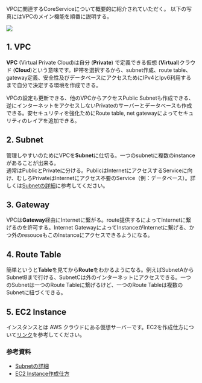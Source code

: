 VPCに関連するCoreServiceについて概要的に紹介されていただく。
以下の写真にはVPCのメイン機能を順番に説明する。

![](https://images.viblo.asia/35d2e280-e2e2-4032-8b85-5a62c6a1ad4b.png)


## 1. VPC
**VPC** (Virtual Private Cloud)は自分 (**Private**) で定義できる仮想 (**Virtual**)クラウド (**Cloud**)という意味です。IP帯を選択するから、subnet作成、route table、gateway定義、安全性及びデータベースにアクセスためにIPv4とIpv6利用するまで自分で決定する環境を作成できる。

VPCの設定も更新できる、他のVPCからアクセスPublic Subnetも作成できる、逆にインターネットをアクセスしないPrivateのサーバーとデータベースも作成できる。安セキュリティを強化ためにRoute table, net gatewayによってセキュリティのレイアを追加できる。
## 2. Subnet
管理しやすいのためにVPCを**Subnet**に仕切る。一つのsubnetに複数のinstanceがあることが出来る。
<br>通常はPublicとPrivateに分ける。PublicはInternetにアクセスするServiceに向け、むしろPrivateはInternetにアクセス不要のService（例：データベース）。詳しくは[Subnetの詳細](https://viblo.asia/p/aws-practioner-subnet-OeVKBNLAKkW)に参考してください。

## 3. Gateway
VPCは**Gateway**経由にInternetに繋がる。route提供するによってInternetに繋げるのを許可する。Internet GatewayによってInstanceがInternetに繋げる、かつ外のresouceもこのInstanceにアクセスできるようになる。

## 4. Route Table
簡単というと**Table**を見てから**Route**をわかるようになる。例えばSubnetAからSubnetBまで行ける、SubnetCは外のインターネットにアクセスできる。一つのSubnetは一つのRoute Tableに繋げるけど、一つのRoute Tableは複数のSubnetに紐づくできる。

## 5. EC2 Instance
インスタンスとは AWS クラウドにある仮想サーバーです。EC2を作成仕方について[リンク](https://viblo.asia/p/aws-practioner-coreservice-gAm5yyew5db#_1-ec2-0)を参考してください。

### 参考資料
* [Subnetの詳細](https://viblo.asia/p/aws-practioner-subnet-OeVKBNLAKkW)
* [EC2 Instance作成仕方](https://viblo.asia/p/aws-practioner-coreservice-gAm5yyew5db#_1-ec2-0)